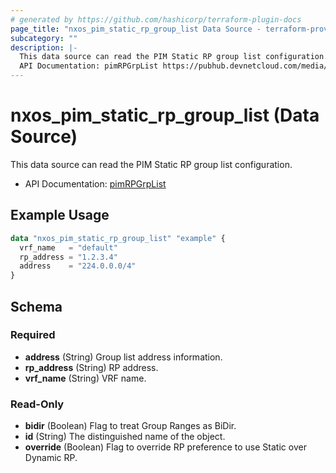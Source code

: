 ```yaml
---
# generated by https://github.com/hashicorp/terraform-plugin-docs
page_title: "nxos_pim_static_rp_group_list Data Source - terraform-provider-nxos"
subcategory: ""
description: |-
  This data source can read the PIM Static RP group list configuration.
  API Documentation: pimRPGrpList https://pubhub.devnetcloud.com/media/dme-docs-10-2-2/docs/Layer%203/pim:RPGrpList/
---
```


# nxos_pim_static_rp_group_list (Data Source)

This data source can read the PIM Static RP group list configuration.

- API Documentation: [pimRPGrpList](https://pubhub.devnetcloud.com/media/dme-docs-10-2-2/docs/Layer%203/pim:RPGrpList/)

## Example Usage

```terraform
data "nxos_pim_static_rp_group_list" "example" {
  vrf_name   = "default"
  rp_address = "1.2.3.4"
  address    = "224.0.0.0/4"
}
```

<!-- schema generated by tfplugindocs -->
## Schema

### Required

- **address** (String) Group list address information.
- **rp_address** (String) RP address.
- **vrf_name** (String) VRF name.

### Read-Only

- **bidir** (Boolean) Flag to treat Group Ranges as BiDir.
- **id** (String) The distinguished name of the object.
- **override** (Boolean) Flag to override RP preference to use Static over Dynamic RP.


